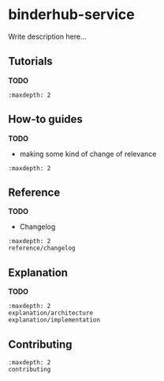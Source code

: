 # binderhub-service

Write description here...

## Tutorials

**TODO**

```{toctree}
:maxdepth: 2
```

## How-to guides

**TODO**

- making some kind of change of relevance

```{toctree}
:maxdepth: 2
```

## Reference

**TODO**

- Changelog

```{toctree}
:maxdepth: 2
reference/changelog
```

## Explanation

**TODO**

```{toctree}
:maxdepth: 2
explanation/architecture
explanation/implementation
```

## Contributing

```{toctree}
:maxdepth: 2
contributing
```